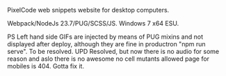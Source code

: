 PixelCode web snippets website for desktop computers.

Webpack/NodeJs 23.7/PUG/SCSS/JS. Windows 7 x64 ESU.


PS Left hand side GIFs are injected by means of PUG mixins and not displayed after deploy, although they are fine in productron "npm run serve". To be resolved. 
UPD Resolved, but now there is no audio for some reason and aslo there is no awesome no cell mutants allowed page for mobiles is 404. Gotta fix it.

